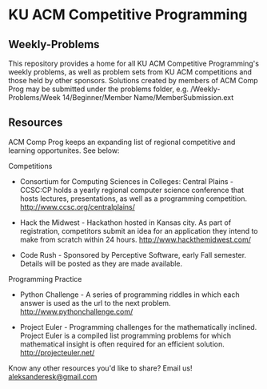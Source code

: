 KU ACM Competitive Programming
==============================

Weekly-Problems
---------------

This repository provides a home for all KU ACM Competitive Programming's weekly problems, as well as problem sets from KU ACM competitions and those held by other sponsors. Solutions created by members of ACM Comp Prog may be submitted under the problems folder, e.g.
/Weekly-Problems/Week 14/Beginner/Member Name/MemberSubmission.ext

Resources
---------

ACM Comp Prog keeps an expanding list of regional competitive and learning opportunites. See below:

Competitions
- Consortium for Computing Sciences in Colleges: Central Plains - CCSC:CP holds a yearly regional computer science conference that hosts lectures, presentations, as well as a programming competition. http://www.ccsc.org/centralplains/

- Hack the Midwest - Hackathon hosted in Kansas city. As part of registration, competitors submit an idea for an application they intend to make from scratch within 24 hours. http://www.hackthemidwest.com/

- Code Rush - Sponsored by Perceptive Software, early Fall semester. Details will be posted as they are made available. 

Programming Practice
- Python Challenge - A series of programming riddles in which each answer is used as the url to the next problem. http://www.pythonchallenge.com/ 

- Project Euler - Programming challenges for the mathematically inclined. Project Euler is a compiled list programming problems for which mathematical insight is often required for an efficient solution. http://projecteuler.net/ 

Know any other resources you'd like to share? Email us! aleksanderesk@gmail.com
